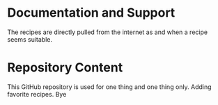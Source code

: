 # Documentation and Support

The recipes are directly pulled from the internet as and when a recipe seems suitable. 

# Repository Content

This GitHub repository is used for one thing and one thing only. Adding favorite recipes. Bye
